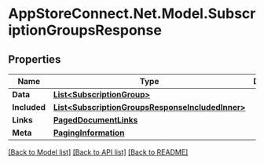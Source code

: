 # AppStoreConnect.Net.Model.SubscriptionGroupsResponse

## Properties

Name | Type | Description | Notes
------------ | ------------- | ------------- | -------------
**Data** | [**List&lt;SubscriptionGroup&gt;**](SubscriptionGroup.md) |  | 
**Included** | [**List&lt;SubscriptionGroupsResponseIncludedInner&gt;**](SubscriptionGroupsResponseIncludedInner.md) |  | [optional] 
**Links** | [**PagedDocumentLinks**](PagedDocumentLinks.md) |  | 
**Meta** | [**PagingInformation**](PagingInformation.md) |  | [optional] 

[[Back to Model list]](../README.md#documentation-for-models) [[Back to API list]](../README.md#documentation-for-api-endpoints) [[Back to README]](../README.md)

